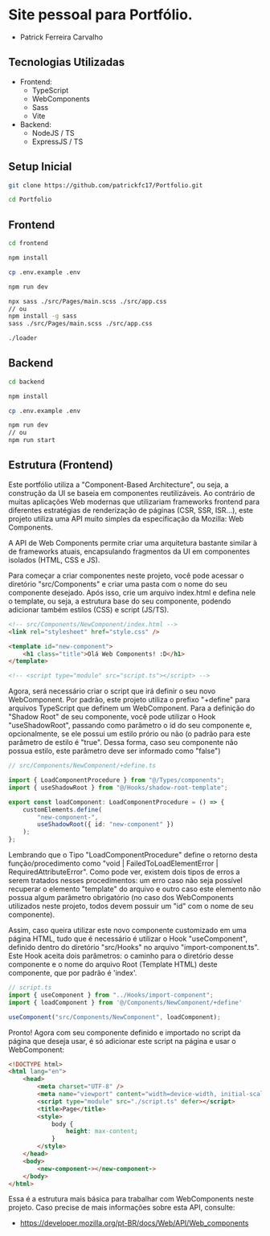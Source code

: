 # Site pessoal para Portfólio.

-   Patrick Ferreira Carvalho

## Tecnologias Utilizadas

-   Frontend:
    -   TypeScript
    -   WebComponents
    -   Sass
    -   Vite
-   Backend:
    -   NodeJS / TS
    -   ExpressJS / TS

## Setup Inicial

```bash
git clone https://github.com/patrickfc17/Portfolio.git
```

```bash
cd Portfolio
```

## Frontend

```bash
cd frontend
```

```bash
npm install
```

```bash
cp .env.example .env
```

```bash
npm run dev
```

```bash
npx sass ./src/Pages/main.scss ./src/app.css
// ou
npm install -g sass
sass ./src/Pages/main.scss ./src/app.css
```

```bash
./loader
```

## Backend

```bash
cd backend
```

```bash
npm install
```

```bash
cp .env.example .env
```

```bash
npm run dev
// ou
npm run start
```

## Estrutura (Frontend)

Este portfólio utiliza a "Component-Based Architecture", ou seja, a construção da UI se baseia em componentes reutilizáveis.
Ao contrário de muitas aplicações Web modernas que utilizariam frameworks frontend para diferentes estratégias de renderização de páginas (CSR, SSR, ISR...),
este projeto utiliza uma API muito simples da especificação da Mozilla: Web Components.

A API de Web Components permite criar uma arquitetura bastante similar à de frameworks atuais, encapsulando fragmentos da UI em componentes isolados (HTML, CSS e JS).

Para começar a criar componentes neste projeto, você pode acessar o diretório "src/Components" e criar uma pasta com o nome do seu componente desejado.
Após isso, crie um arquivo index.html e defina nele o template, ou seja, a estrutura base do seu componente, podendo adicionar também estilos (CSS) e script (JS/TS).

```html
<!-- src/Components/NewComponent/index.html -->
<link rel="stylesheet" href="style.css" />

<template id="new-component">
    <h1 class="title">Olá Web Components! :D</h1>
</template>

<!-- <script type="module" src="script.ts"></script> -->
```

Agora, será necessário criar o script que irá definir o seu novo WebComponent. Por padrão, este projeto utiliza o prefixo "+define" para arquivos TypeScript que definem um WebComponent. Para a definição do "Shadow Root" de seu componente, você pode utilizar o Hook "useShadowRoot", passando como parâmetro o id do seu componente e, opcionalmente, se ele possui um estilo prório ou não (o padrão para este parâmetro de estilo é "true". Dessa forma, caso seu componente não possua estilo, este parâmetro deve ser informado como "false")

```ts
// src/Components/NewComponent/+define.ts

import { LoadComponentProcedure } from "@/Types/components";
import { useShadowRoot } from "@/Hooks/shadow-root-template";

export const loadComponent: LoadComponentProcedure = () => {
    customElements.define(
        "new-component-",
        useShadowRoot({ id: "new-component" })
    );
};
```

Lembrando que o Tipo "LoadComponentProcedure" define o retorno desta função/procedimento como "void | FailedToLoadElementError | RequiredAttributeError". Como pode ver, existem dois tipos de erros a serem tratados nesses procedimentos: um erro caso não seja possível recuperar o elemento "template" do arquivo e outro caso este elemento não possua algum parâmetro obrigatório (no caso dos WebComponents utilizados neste projeto, todos devem possuir um "id" com o nome de seu componente).

Assim, caso queira utilizar este novo componente customizado em uma página HTML, tudo que é necessário é utilizar o Hook "useComponent", definido dentro do diretório "src/Hooks" no arquivo "import-component.ts". Este Hook aceita dois parâmetros: o caminho para o diretório desse componente e o nome do arquivo Root (Template HTML) deste componente, que por padrão é 'index'.

```ts
// script.ts
import { useComponent } from "../Hooks/import-component";
import { loadComponent } from '@/Components/NewComponent/+define'

useComponent("src/Components/NewComponent", loadComponent);
```

Pronto! Agora com seu componente definido e importado no script da página que deseja usar, é só adicionar este script na página e usar o WebComponent:

```html
<!DOCTYPE html>
<html lang="en">
    <head>
        <meta charset="UTF-8" />
        <meta name="viewport" content="width=device-width, initial-scale=1.0" />
        <script type="module" src="./script.ts" defer></script>
        <title>Page</title>
        <style>
            body {
                height: max-content;
            }
        </style>
    </head>
    <body>
        <new-component-></new-component->
    </body>
</html>
```

Essa é a estrutura mais básica para trabalhar com WebComponents neste projeto. Caso precise de mais informações sobre esta API, consulte:

-   https://developer.mozilla.org/pt-BR/docs/Web/API/Web_components
